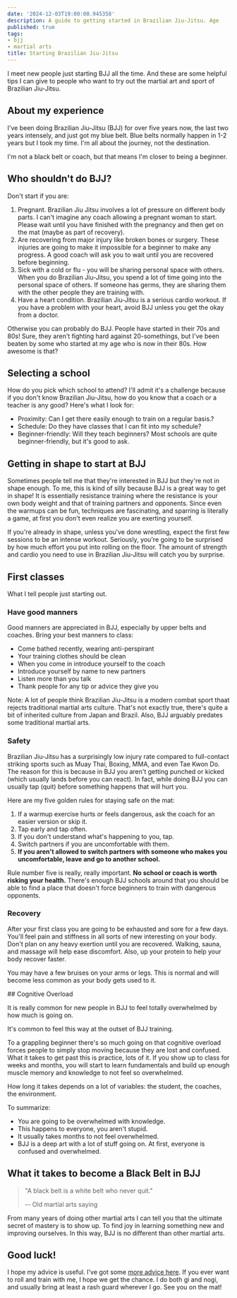 ```yaml
---
date: '2024-12-03T19:00:00.945358'
description: A guide to getting started in Brazilian Jiu-Jitsu. Age 
published: true
tags: 
- bjj
- martial arts
title: Starting Brazilian Jiu-Jitsu
---
```


I meet new people just starting BJJ all the time. And these are some helpful tips I can give to people who want to try out the martial art and sport of Brazilian Jiu-Jitsu.

## About my experience

I've been doing Brazilian Jiu-Jitsu (BJJ) for over five years now, the last two years intensely, and just got my blue belt. Blue belts normally happen in 1-2 years but I took my time. I'm all about the journey, not the destination.

I'm not a black belt or coach, but that means I'm closer to being a beginner.

## Who shouldn't do BJJ?

Don't start if you are:

1. Pregnant. Brazilian Jiu Jitsu involves a lot of pressure on different body parts. I can't imagine any coach allowing a pregnant woman to start. Please wait until you have finished with the pregnancy and then get on the mat (maybe as part of recovery). 
2. Are recovering from major injury like broken bones or surgery. These injuries are going to make it impossible for a beginner to make any progress. A good coach will ask you to wait until you are recovered before beginning.
3. Sick with a cold or flu - you will be sharing personal space with others. When you do Brazilian Jiu-Jitsu, you spend a lot of time going into the personal space of others. If someone has germs, they are sharing them with the other people they are training with. 
4. Have a heart condition. Brazilian Jiu-Jitsu is a serious cardio workout. If you have a problem with your heart, avoid BJJ unless you get the okay from a doctor.

Otherwise you can probably do BJJ. People have started in their 70s and 80s! Sure, they aren't fighting hard against 20-somethings, but I've been beaten by some who started at my age who is now in their 80s. How awesome is that?

## Selecting a school

How do you pick which school to attend? I'll admit it's a challenge because if you don't know Brazilian Jiu-Jitsu, how do you know that a coach or a teacher is any good? Here's what I look for:

- Proximity: Can I get there easily enough to train on a regular basis.?
- Schedule: Do they have classes that I can fit into my schedule?
- Beginner-friendly: Will they teach beginners? Most schools are quite beginner-friendly, but it's good to ask. 

## Getting in shape to start at BJJ

Sometimes people tell me that they're interested in BJJ but they're not in shape enough. To me, this is kind of silly because BJJ is a great way to get in shape! It is essentially resistance training where the resistance is your own body weight and that of training partners and opponents. Since even the warmups can be fun, techniques are fascinating, and sparring is literally a game, at first you don't even realize you are exerting yourself. 

If you're already in shape, unless you've done wrestling, expect the first few sessions to be an intense workout. Seriously, you're going to be surprised by how much effort you put into rolling on the floor. The amount of strength and cardio you need to use in Brazilian Jiu-Jitsu will catch you by surprise.

## First classes

What I tell people just starting out.

### Have good manners

Good manners are appreciated in BJJ, especially by upper belts and coaches. Bring your best manners to class:

- Come bathed recently, wearing anti-perspirant
- Your training clothes should be clean
- When you come in introduce yourself to the coach
- Introduce yourself by name to new partners
- Listen more than you talk
- Thank people for any tip or advice they give you

Note: A lot of people think Brazilian Jiu-Jitsu is a modern combat sport thaat rejects traditional martial arts culture. That's not exactly true, there's quite a bit of inherited culture from Japan and Brazil. Also, BJJ arguably predates some traditional martial arts.

### Safety

Brazilian Jiu-Jitsu has a surprisingly low injury rate compared to full-contact striking sports such as Muay Thai, Boxing, MMA, and even Tae Kwon Do. The reason for this is because in BJJ you aren't getting punched or kicked (which usually lands before you can react). In fact, while doing BJJ you can usually tap (quit) before something happens that will hurt you. 

Here are my five golden rules for staying safe on the mat:

1. If a warmup exercise hurts or feels dangerous, ask the coach for an easier version or skip it.
2. Tap early and tap often.
3. If you don't understand what's happening to you, tap.
4. Switch partners if you are uncomfortable with them.
5. **If you aren't allowed to switch partners with someone who makes you uncomfortable, leave and go to another school.**

Rule number five is really, really important. **No school or coach is worth risking your health.** There's enough BJJ schools around that you should be able to find a place that doesn't force beginners to train with dangerous opponents.

### Recovery

After your first class you are going to be exhausted and sore for a few days. You'll feel pain and stiffness in all sorts of new interesting on your body. Don't plan on any heavy exertion until you are recovered. Walking, sauna, and massage will help ease discomfort. Also, up your protein to help your body recover faster.

You may have a few bruises on your arms or legs. This is normal and will become less common as your body gets used to it.

## Cognitive Overload

It is really common for new people in BJJ to feel totally overwhelmed by how much is going on. 

It's common to feel this way at the outset of BJJ training.

To a grappling beginner there's so much going on that cognitive overload forces people to simply stop moving because they are lost and confused. What it takes to get past this is practice, lots of it. If you show up to class for weeks and months, you will start to learn fundamentals and build up enough muscle memory and knowledge to not feel so overwhelmed.

How long it takes depends on a lot of variables: the student, the coaches, the environment. 

To summarize:

- You are going to be overwhelmed with knowledge.
- This happens to everyone, you aren't stupid.
- It usually takes months to not feel overwhelmed.
- BJJ is a deep art with a lot of stuff going on. At first, everyone is confused and overwhelmed.

## What it takes to become a Black Belt in BJJ

> "A black belt is a white belt who never quit."
>
>  -- Old martial arts saying

From many years of doing other martial arts I can tell you that the ultimate secret of mastery is to show up. To find joy in learning something new and improving ourselves. In this way, BJJ is no different than other martial arts.


## Good luck!

I hope my advice is useful. I've got some [more advice here](/posts/2023-06-bjj-training-tips). If you ever want to roll and train with me, I hope we get the chance. I do both gi and nogi, and usually bring at least a rash guard wherever I go. See you on the mat!
